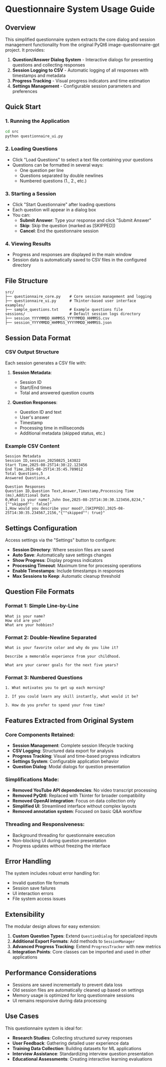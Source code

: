 # Questionnaire System Usage Guide

## Overview

This simplified questionnaire system extracts the core dialog and session management functionality from the original PyQt6 image-questionnaire-gpt project. It provides:

1. **Question/Answer Dialog System** - Interactive dialogs for presenting questions and collecting responses
2. **Session Logging to CSV** - Automatic logging of all responses with timestamps and metadata
3. **Progress Tracking** - Visual progress indicators and time estimation
4. **Settings Management** - Configurable session parameters and preferences

## Quick Start

### 1. Running the Application

```bash
cd src
python questionnaire_ui.py
```

### 2. Loading Questions

- Click "Load Questions" to select a text file containing your questions
- Questions can be formatted in several ways:
  - One question per line
  - Questions separated by double newlines
  - Numbered questions (1., 2., etc.)

### 3. Starting a Session

- Click "Start Questionnaire" after loading questions
- Each question will appear in a dialog box
- You can:
  - **Submit Answer**: Type your response and click "Submit Answer"
  - **Skip**: Skip the question (marked as [SKIPPED])
  - **Cancel**: End the questionnaire session

### 4. Viewing Results

- Progress and responses are displayed in the main window
- Session data is automatically saved to CSV files in the configured directory

## File Structure

```
src/
├── questionnaire_core.py    # Core session management and logging
├── questionnaire_ui.py      # Tkinter-based user interface
examples/
├── sample_questions.txt     # Example questions file
sessions/                    # Default session logs directory
├── session_YYYYMMDD_HHMMSS_YYYYMMDD_HHMMSS.csv
├── session_YYYYMMDD_HHMMSS_YYYYMMDD_HHMMSS.json
```

## Session Data Format

### CSV Output Structure

Each session generates a CSV file with:

1. **Session Metadata**:
   - Session ID
   - Start/End times
   - Total and answered question counts

2. **Question Responses**:
   - Question ID and text
   - User's answer
   - Timestamp
   - Processing time in milliseconds
   - Additional metadata (skipped status, etc.)

### Example CSV Content

```csv
Session Metadata
Session ID,session_20250825_143022
Start Time,2025-08-25T14:30:22.123456
End Time,2025-08-25T14:35:45.789012
Total Questions,5
Answered Questions,4

Question Responses
Question ID,Question Text,Answer,Timestamp,Processing Time (ms),Additional Data
0,What is your name?,John Doe,2025-08-25T14:30:30.123456,8234,"{""skipped"": false}"
1,How would you describe your mood?,[SKIPPED],2025-08-25T14:30:35.234567,2156,"{""skipped"": true}"
```

## Settings Configuration

Access settings via the "Settings" button to configure:

- **Session Directory**: Where session files are saved
- **Auto Save**: Automatically save settings changes
- **Show Progress**: Display progress indicators
- **Processing Timeout**: Maximum time for processing operations
- **Enable Timestamps**: Include timestamps in responses
- **Max Sessions to Keep**: Automatic cleanup threshold

## Question File Formats

### Format 1: Simple Line-by-Line
```
What is your name?
How old are you?
What are your hobbies?
```

### Format 2: Double-Newline Separated
```
What is your favorite color and why do you like it?

Describe a memorable experience from your childhood.

What are your career goals for the next five years?
```

### Format 3: Numbered Questions
```
1. What motivates you to get up each morning?

2. If you could learn any skill instantly, what would it be?

3. How do you prefer to spend your free time?
```

## Features Extracted from Original System

### Core Components Retained:
- **Session Management**: Complete session lifecycle tracking
- **CSV Logging**: Structured data export for analysis
- **Progress Tracking**: Visual and time-based progress indicators
- **Settings System**: Configurable application behavior
- **Question Dialog**: Modal dialogs for question presentation

### Simplifications Made:
- **Removed YouTube API dependencies**: No video transcript processing
- **Removed PyQt6**: Replaced with Tkinter for broader compatibility
- **Removed OpenAI integration**: Focus on data collection only
- **Simplified UI**: Streamlined interface without complex layouts
- **Removed annotation system**: Focused on basic Q&A workflow

### Threading and Responsiveness:
- Background threading for questionnaire execution
- Non-blocking UI during question presentation
- Progress updates without freezing the interface

## Error Handling

The system includes robust error handling for:
- Invalid question file formats
- Session save failures
- UI interaction errors
- File system access issues

## Extensibility

The modular design allows for easy extension:

1. **Custom Question Types**: Extend `QuestionDialog` for specialized inputs
2. **Additional Export Formats**: Add methods to `SessionManager`
3. **Advanced Progress Tracking**: Extend `ProgressTracker` with new metrics
4. **Integration Points**: Core classes can be imported and used in other applications

## Performance Considerations

- Sessions are saved incrementally to prevent data loss
- Old session files are automatically cleaned up based on settings
- Memory usage is optimized for long questionnaire sessions
- UI remains responsive during data processing

## Use Cases

This questionnaire system is ideal for:

- **Research Studies**: Collecting structured survey responses
- **User Feedback**: Gathering detailed user experience data
- **Training Data Collection**: Building datasets for ML applications
- **Interview Assistance**: Standardizing interview question presentation
- **Educational Assessments**: Creating interactive learning evaluations